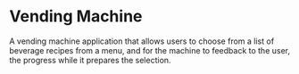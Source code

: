 # Vending Machine

A vending machine application that allows users to choose from a list of beverage recipes from a menu, and for the machine to feedback to the user, the progress while it prepares the selection.
